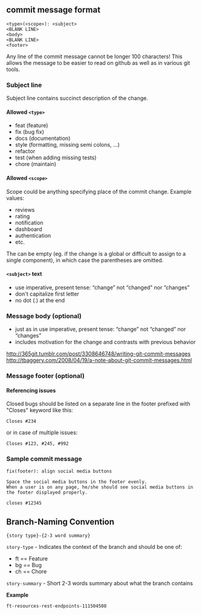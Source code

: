 commit message format
----------------------------
```
<type>(<scope>): <subject>
<BLANK LINE>
<body>
<BLANK LINE>
<footer>
```

Any line of the commit message cannot be longer 100 characters! This allows the message to be easier to read on github as well as in various git tools.

### Subject line        
Subject line contains succinct description of the change.

#### Allowed `<type>`
* feat (feature)
* fix (bug fix)
* docs (documentation)
* style (formatting, missing semi colons, …)
* refactor
* test (when adding missing tests)
* chore (maintain)

#### Allowed `<scope>`
Scope could be anything specifying place of the commit change. Example <scope> values:
- reviews
- rating
- notification
- dashboard
- authentication
- etc.

The <scope> can be empty (eg. if the change is a global or difficult to assign to a single component), in which case the parentheses are omitted.

#### `<subject>` text
* use imperative, present tense: “change” not “changed” nor “changes”
* don't capitalize first letter
* no dot (.) at the end

### Message body (optional)
* just as in <subject> use imperative, present tense: “change” not “changed” nor “changes”
* includes motivation for the change and contrasts with previous behavior

http://365git.tumblr.com/post/3308646748/writing-git-commit-messages
http://tbaggery.com/2008/04/19/a-note-about-git-commit-messages.html

### Message footer (optional)

#### Referencing issues

Closed bugs should be listed on a separate line in the footer prefixed with "Closes" keyword like this:
```
Closes #234
```

or in case of multiple issues:
```
Closes #123, #245, #992
```
### Sample commit message

```
fix(footer): align social media buttons

Space the social media buttons in the footer evenly.
When a user is on any page, he/she should see social media buttons in the footer displayed properly.

closes #12345
```

Branch-Naming Convention
----------------------------

```
{story type}-{2-3 word summary}
```

`story-type` - Indicates the context of the branch and should be one of:

- ft == Feature
- bg == Bug
- ch == Chore

`story-summary` - Short 2-3 words summary about what the branch contains

**Example**

```
ft-resources-rest-endpoints-111504508
```